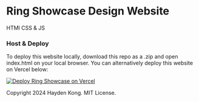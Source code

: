 # Ring Showcase Design Website
HTMl CSS & JS

### Host & Deploy

To deploy this website locally, download this repo as a .zip and open index.html on your local browser. You can alternatively deploy this website on Vercel below:

[![Deploy Ring Showcase on Vercel](https://vercel.com/button)](https://vercel.com/new/clone?repository-url=https%3A%2F%2Fgithub.com%2FPixelVerseIT%2Fring-showcase)

Copyright 2024 Hayden Kong. MIT License.
